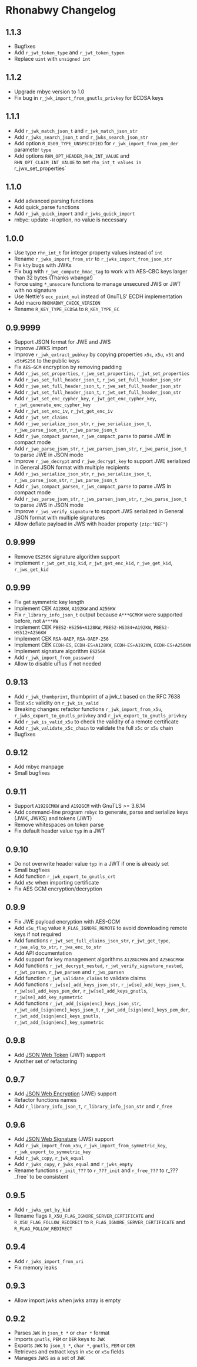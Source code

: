 # Rhonabwy Changelog

## 1.1.3

- Bugfixes
- Add `r_jwt_token_type` and `r_jwt_token_typen`
- Replace `uint` with `unsigned int`

## 1.1.2

- Upgrade rnbyc version to 1.0
- Fix bug in `r_jwk_import_from_gnutls_privkey` for ECDSA keys

## 1.1.1

- Add `r_jwk_match_json_t` and `r_jwk_match_json_str`
- Add `r_jwks_search_json_t` and `r_jwks_search_json_str`
- Add option `R_X509_TYPE_UNSPECIFIED` for `r_jwk_import_from_pem_der` parameter `type`
- Add options `RHN_OPT_HEADER_RHN_INT_VALUE` and `RHN_OPT_CLAIM_INT_VALUE` to set `rhn_int_t values in `r_jwx_set_properties`

## 1.1.0

- Add advanced parsing functions
- Add quick_parse functions
- Add `r_jwk_quick_import` and `r_jwks_quick_import`
- rnbyc: update `-H` option, no value is necessary

## 1.0.0

- Use type `rhn_int_t` for integer property values instead of `int`
- Rename `r_jwks_import_from_str` to `r_jwks_import_from_json_str`
- Fix `kty` bugs with JWKs
- Fix bug with `r_jwe_compute_hmac_tag` to work with AES-CBC keys larger than 32 bytes (Thanks wbanga!)
- Force using `*_unsecure` functions to manage unsecured JWS or JWT with no signature
- Use Nettle's `ecc_point_mul` instead of GnuTLS' ECDH implementation
- Add macro `RHONABWY_CHECK_VERSION`
- Rename `R_KEY_TYPE_ECDSA` to `R_KEY_TYPE_EC`

## 0.9.9999

- Support JSON format for JWE and JWS
- Improve JWKS import
- Improve `r_jwk_extract_pubkey` by copying properties `x5c`, `x5u`, `x5t` and `x5t#S256` to the public keys
- Fix `AES-GCM` encryption by removing padding
- Add `r_jws_set_properties`, `r_jwe_set_properties`, `r_jwt_set_properties`
- Add `r_jws_set_full_header_json_t`, `r_jws_set_full_header_json_str`
- Add `r_jwe_set_full_header_json_t`, `r_jwe_set_full_header_json_str`
- Add `r_jwt_set_full_header_json_t`, `r_jwt_set_full_header_json_str`
- Add `r_jwt_set_enc_cypher_key`, `r_jwt_get_enc_cypher_key`, `r_jwt_generate_enc_cypher_key`
- Add `r_jwt_set_enc_iv`, `r_jwt_get_enc_iv`
- Add `r_jwt_set_claims`
- Add `r_jwe_serialize_json_str`, `r_jwe_serialize_json_t`, `r_jwe_parse_json_str`, `r_jwe_parse_json_t`
- Add `r_jwe_compact_parsen`, `r_jwe_compact_parse` to parse JWE in compact mode
- Add `r_jwe_parse_json_str`, `r_jwe_parsen_json_str`, `r_jwe_parse_json_t` to parse JWE in JSON mode
- Improve `r_jwe_decrypt` and `r_jwe_decrypt_key` to support JWE serialized in General JSON format with multiple recipients
- Add `r_jws_serialize_json_str`, `r_jws_serialize_json_t`, `r_jws_parse_json_str`, `r_jws_parse_json_t`
- Add `r_jws_compact_parsen`, `r_jws_compact_parse` to parse JWS in compact mode
- Add `r_jws_parse_json_str`, `r_jws_parsen_json_str`, `r_jws_parse_json_t` to parse JWS in JSON mode
- Improve `r_jws_verify_signature` to support JWS serialized in General JSON format with multiple signatures
- Allow deflate payload in JWS with header property `{zip:"DEF"}`

## 0.9.999

- Remove `ES256K` signature algorithm support
- Implement `r_jwt_get_sig_kid`, `r_jwt_get_enc_kid`, `r_jwe_get_kid`, `r_jws_get_kid`

## 0.9.99

- Fix get symmetric key length
- Implement CEK `A128KW`, `A192KW` and `A256KW`
- Fix `r_library_info_json_t` output because `A***GCMKW` were supported before, not `A***KW`
- Implement CEK `PBES2-HS256+A128KW`, `PBES2-HS384+A192KW`, `PBES2-HS512+A256KW`
- Implement CEK `RSA-OAEP`, `RSA-OAEP-256`
- Implement CEK `ECDH-ES`, `ECDH-ES+A128KW`, `ECDH-ES+A192KW`, `ECDH-ES+A256KW`
- Implement signature algorithm `ES256K`
- Add `r_jwk_import_from_password`
- Allow to disable ulfius if not needed

## 0.9.13

- Add `r_jwk_thumbprint`, thumbprint of a jwk_t based on the RFC 7638
- Test `x5c` validity on `r_jwk_is_valid`
- Breaking changes: refactor functions `r_jwk_import_from_x5u`, `r_jwks_export_to_gnutls_privkey` and `r_jwk_export_to_gnutls_privkey`
- Add `r_jwk_is_valid_x5u` to check the validity of a remote certificate
- Add `r_jwk_validate_x5c_chain` to validate the full `x5c` or `x5u` chain
- Bugfixes

## 0.9.12

- Add rnbyc manpage
- Small bugfixes

## 0.9.11

- Support `A192GCMKW` and `A192GCM` with GnuTLS >= 3.6.14
- Add command-line program `rnbyc` to generate, parse and serialize keys (JWK, JWKS) and tokens (JWT)
- Remove whitespaces on token parse
- Fix default header value `typ` in a JWT

## 0.9.10

- Do not overwrite header value `typ` in a JWT if one is already set
- Small bugfixes
- Add function `r_jwk_export_to_gnutls_crt`
- Add `x5c` when importing certificate
- Fix AES GCM encryption/decryption

## 0.9.9

- Fix JWE payload encryption with AES-GCM
- Add `x5u_flag` value `R_FLAG_IGNORE_REMOTE` to avoid downloading remote keys if not required
- Add functions `r_jwt_set_full_claims_json_str`, `r_jwt_get_type`, `r_jwa_alg_to_str`, `r_jwa_enc_to_str`
- Add API documentation
- Add support for key management algorithms `A128GCMKW` and `A256GCMKW`
- Add functions `r_jwt_decrypt_nested`, `r_jwt_verify_signature_nested`, `r_jwt_parsen`, `r_jwe_parsen` and `r_jws_parsen`
- Add function `r_jwt_validate_claims` to validate claims
- Add functions `r_jw[se]_add_keys_json_str`, `r_jw[se]_add_keys_json_t`, `r_jw[se]_add_keys_pem_der`, `r_jw[se]_add_keys_gnutls`, `r_jw[se]_add_key_symmetric`
- Add functions `r_jwt_add_[sign|enc]_keys_json_str`, `r_jwt_add_[sign|enc]_keys_json_t`, `r_jwt_add_[sign|enc]_keys_pem_der`, `r_jwt_add_[sign|enc]_keys_gnutls`, `r_jwt_add_[sign|enc]_key_symmetric`

## 0.9.8

- Add [JSON Web Token](https://tools.ietf.org/html/rfc7519) (JWT) support
- Another set of refactoring

## 0.9.7

- Add [JSON Web Encryption](https://tools.ietf.org/html/rfc7516) (JWE) support
- Refactor functions names
- Add `r_library_info_json_t`, `r_library_info_json_str` and `r_free`

## 0.9.6

- Add [JSON Web Signature](https://tools.ietf.org/html/rfc7515) (JWS) support
- Add `r_jwk_import_from_x5u`, `r_jwk_import_from_symmetric_key`, `r_jwk_export_to_symmetric_key`
- Add `r_jwk_copy`, `r_jwk_equal`
- Add `r_jwks_copy`, `r_jwks_equal` and `r_jwks_empty`
- Rename functions `r_init_???` to `r_???_init` and `r_free_???` to r_???_free` to be consistent

## 0.9.5

- Add `r_jwks_get_by_kid`
- Rename flags `R_X5U_FLAG_IGNORE_SERVER_CERTIFICATE` and `R_X5U_FLAG_FOLLOW_REDIRECT` to `R_FLAG_IGNORE_SERVER_CERTIFICATE` and `R_FLAG_FOLLOW_REDIRECT`

## 0.9.4

- Add `r_jwks_import_from_uri`
- Fix memory leaks

## 0.9.3

- Allow import jwks when jwks array is empty

## 0.9.2

- Parses `JWK` in `json_t *` or `char *` format
- Imports `gnutls`, `PEM` or `DER` keys to `JWK`
- Exports `JWK` to `json_t *`, `char *`, `gnutls`, `PEM` or `DER`
- Retrieves and extract keys in `x5c` or `x5u` fields
- Manages `JWKS` as a set of `JWK`
